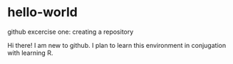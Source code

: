# hello-world
github excercise one: creating a repository

Hi there!
I am new to github.
I plan to learn this environment in conjugation with learning R.
